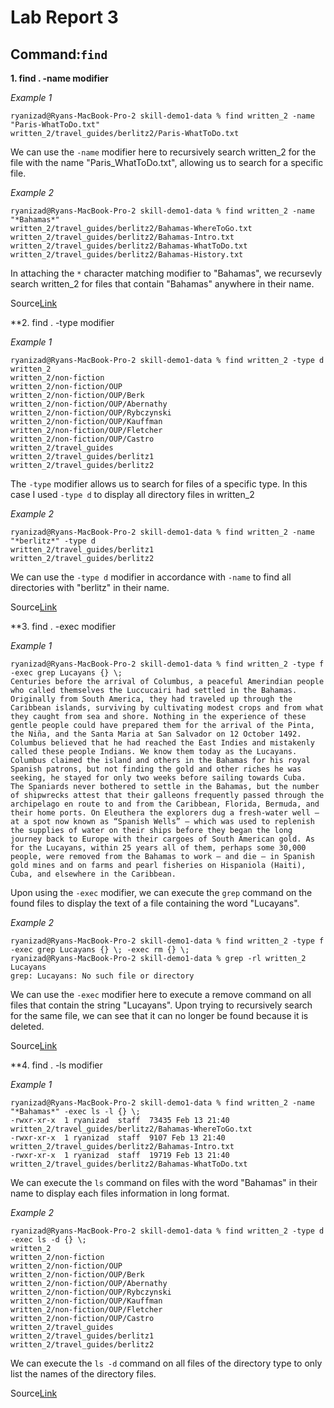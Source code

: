 # Lab Report 3

## Command:`find`

**1. find . -name modifier**
  
*Example 1*
```
ryanizad@Ryans-MacBook-Pro-2 skill-demo1-data % find written_2 -name "Paris-WhatToDo.txt"
written_2/travel_guides/berlitz2/Paris-WhatToDo.txt
```
We can use the `-name` modifier here to recursively search written_2 for the file with the name "Paris_WhatToDo.txt", allowing us to search for a specific file.

*Example 2*
```
ryanizad@Ryans-MacBook-Pro-2 skill-demo1-data % find written_2 -name "*Bahamas*"
written_2/travel_guides/berlitz2/Bahamas-WhereToGo.txt
written_2/travel_guides/berlitz2/Bahamas-Intro.txt
written_2/travel_guides/berlitz2/Bahamas-WhatToDo.txt
written_2/travel_guides/berlitz2/Bahamas-History.txt
```
In attaching the `*` character matching modifier to "Bahamas", we recursevly search written_2 for files that contain "Bahamas" anywhere in their name. 

Source[Link](https://chat.openai.com/chat)

**2. find . -type modifier

*Example 1*
```
ryanizad@Ryans-MacBook-Pro-2 skill-demo1-data % find written_2 -type d
written_2
written_2/non-fiction
written_2/non-fiction/OUP
written_2/non-fiction/OUP/Berk
written_2/non-fiction/OUP/Abernathy
written_2/non-fiction/OUP/Rybczynski
written_2/non-fiction/OUP/Kauffman
written_2/non-fiction/OUP/Fletcher
written_2/non-fiction/OUP/Castro
written_2/travel_guides
written_2/travel_guides/berlitz1
written_2/travel_guides/berlitz2
```
The `-type` modifier allows us to search for files of a specific type. In this case I used `-type d` to display all directory files in written_2

*Example 2*
```
ryanizad@Ryans-MacBook-Pro-2 skill-demo1-data % find written_2 -name "*berlitz*" -type d 
written_2/travel_guides/berlitz1
written_2/travel_guides/berlitz2
```
We can use the `-type d` modifier in accordance with `-name` to find all directories with "berlitz" in their name.

Source[Link](https://chat.openai.com/chat)

**3. find . -exec modifier

*Example 1*
```
ryanizad@Ryans-MacBook-Pro-2 skill-demo1-data % find written_2 -type f -exec grep Lucayans {} \;
Centuries before the arrival of Columbus, a peaceful Amerindian people who called themselves the Luccucairi had settled in the Bahamas. Originally from South America, they had traveled up through the Caribbean islands, surviving by cultivating modest crops and from what they caught from sea and shore. Nothing in the experience of these gentle people could have prepared them for the arrival of the Pinta, the Niña, and the Santa Maria at San Salvador on 12 October 1492. Columbus believed that he had reached the East Indies and mistakenly called these people Indians. We know them today as the Lucayans. Columbus claimed the island and others in the Bahamas for his royal Spanish patrons, but not finding the gold and other riches he was seeking, he stayed for only two weeks before sailing towards Cuba.
The Spaniards never bothered to settle in the Bahamas, but the number of shipwrecks attest that their galleons frequently passed through the archipelago en route to and from the Caribbean, Florida, Bermuda, and their home ports. On Eleuthera the explorers dug a fresh-water well — at a spot now known as “Spanish Wells” — which was used to replenish the supplies of water on their ships before they began the long journey back to Europe with their cargoes of South American gold. As for the Lucayans, within 25 years all of them, perhaps some 30,000 people, were removed from the Bahamas to work — and die — in Spanish gold mines and on farms and pearl fisheries on Hispaniola (Haiti), Cuba, and elsewhere in the Caribbean.
```
Upon using the `-exec` modifier, we can execute the `grep` command on the found files to display the text of a file containing the word "Lucayans".

*Example 2*
```
ryanizad@Ryans-MacBook-Pro-2 skill-demo1-data % find written_2 -type f -exec grep Lucayans {} \; -exec rm {} \;
ryanizad@Ryans-MacBook-Pro-2 skill-demo1-data % grep -rl written_2 Lucayans                                    
grep: Lucayans: No such file or directory
```
We can use the `-exec` modifier here to execute a remove command on all files that contain the string "Lucayans". Upon trying to recursively search for the same file, we can see that it can no longer be found because it is deleted. 

Source[Link](https://chat.openai.com/chat)

**4. find . -ls modifier

*Example 1*
```
ryanizad@Ryans-MacBook-Pro-2 skill-demo1-data % find written_2 -name "*Bahamas*" -exec ls -l {} \;
-rwxr-xr-x  1 ryanizad  staff  73435 Feb 13 21:40 written_2/travel_guides/berlitz2/Bahamas-WhereToGo.txt
-rwxr-xr-x  1 ryanizad  staff  9107 Feb 13 21:40 written_2/travel_guides/berlitz2/Bahamas-Intro.txt
-rwxr-xr-x  1 ryanizad  staff  19719 Feb 13 21:40 written_2/travel_guides/berlitz2/Bahamas-WhatToDo.txt
```
We can execute the `ls` command on files with the word "Bahamas" in their name to display each files information in long format. 

*Example 2*
```
ryanizad@Ryans-MacBook-Pro-2 skill-demo1-data % find written_2 -type d -exec ls -d {} \;
written_2
written_2/non-fiction
written_2/non-fiction/OUP
written_2/non-fiction/OUP/Berk
written_2/non-fiction/OUP/Abernathy
written_2/non-fiction/OUP/Rybczynski
written_2/non-fiction/OUP/Kauffman
written_2/non-fiction/OUP/Fletcher
written_2/non-fiction/OUP/Castro
written_2/travel_guides
written_2/travel_guides/berlitz1
written_2/travel_guides/berlitz2
```
We can execute the `ls -d` command on all files of the directory type to only list the names of the directory files. 

Source[Link](https://chat.openai.com/chat)
